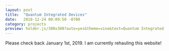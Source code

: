 ```yaml
---
layout: post
title:  "Quantum Integrated Devices"
date:   2018-12-24 00:09:50 -0700
category: projects
preview: holder.js/300x300?auto=yes&theme=vine&text=Quantum Integrated Devices
---
```


Please check back January 1st, 2019. I am currently rehauling this website!
